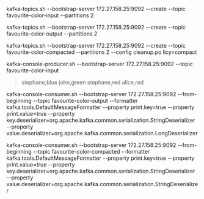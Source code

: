 kafka-topics.sh --bootstrap-server 172.27.158.25:9092 --create --topic favourite-color-input --partitions 2

kafka-topics.sh --bootstrap-server 172.27.158.25:9092 --create --topic favourite-color-output --partitions 2 

kafka-topics.sh --bootstrap-server 172.27.158.25:9092 --create --topic favourite-color-compacted --partitions 2 --config cleanup.po
licy=compact

kafka-console-producer.sh --bootstrap-server 172.27.158.25:9092 --topic favourite-color-input

>stephane,blue
>john,green
>stephane,red
>alice,red


kafka-console-consumer.sh --bootstrap-server 172.27.158.25:9092 --from-beginning --topic favourite-color-output --formatter kafka.tools.DefaultMessageFormatter --property print.key=true --property print.value=true --property key.deserializer=org.apache.kafka.common.serialization.StringDeserializer --property value.deserializer=org.apache.kafka.common.serialization.LongDeserializer

kafka-console-consumer.sh --bootstrap-server 172.27.158.25:9092 --from-beginning --topic favourite-color-compacted --formatter kafka.tools.DefaultMessageFormatter --property print.key=true --property print.value=true --property key.deserializer=org.apache.kafka.common.serialization.StringDeserializer --property value.deserializer=org.apache.kafka.common.serialization.StringDeserializer

